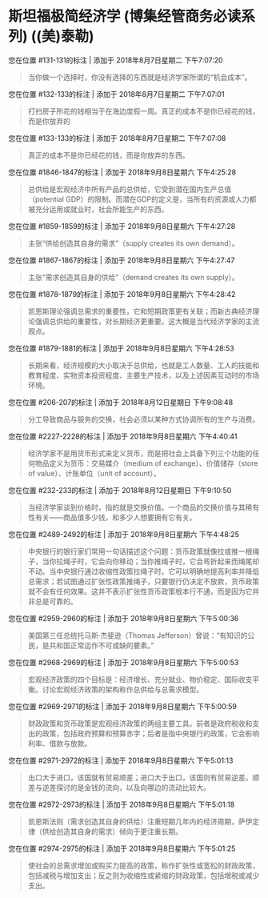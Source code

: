 # 斯坦福极简经济学 (博集经管商务必读系列) ((美)泰勒)

您在位置 #131-131的标注 | 添加于 2018年8月7日星期二 下午7:07:20

>当你做一个选择时，你没有选择的东西就是经济学家所谓的“机会成本”。

您在位置 #132-133的标注 | 添加于 2018年8月7日星期二 下午7:07:01

>打扫房子所花的钱相当于在海边度假一周。真正的成本不是你已经花的钱，而是你放弃的

您在位置 #133-133的标注 | 添加于 2018年8月7日星期二 下午7:07:08

>真正的成本不是你已经花的钱，而是你放弃的东西。

您在位置 #1846-1847的标注 | 添加于 2018年9月8日星期六 下午4:25:28

>总供给是宏观经济中所有产品的总供给，它受到潜在国内生产总值（potential GDP）的限制。而潜在GDP的定义是，当所有的资源或人力都被充分运用或就业时，社会所能生产的东西。

您在位置 #1859-1859的标注 | 添加于 2018年9月8日星期六 下午4:27:28

>主张“供给创造其自身的需求”（supply creates its own demand）。

您在位置 #1867-1867的标注 | 添加于 2018年9月8日星期六 下午4:27:47

>主张“需求创造其自身的供给”（demand creates its own supply）。

您在位置 #1878-1879的标注 | 添加于 2018年9月8日星期六 下午4:28:42

>凯恩斯理论强调总需求的重要性，它和短期政策更有关联；而新古典经济理论强调总供给的重要性，对长期经济更重要。这大概是当代经济学家的主流观点。

您在位置 #1879-1881的标注 | 添加于 2018年9月8日星期六 下午4:28:53

>长期来看，经济规模的大小取决于总供给，也就是工人数量、工人的技能和教育程度、实物资本投资程度、主要生产技术，以及上述因素互动时的市场环境。

您在位置 #206-207的标注 | 添加于 2018年8月12日星期日 下午9:08:48

>分工导致商品与服务的交换，社会必须以某种方式协调所有的生产与消费。

您在位置 #2227-2228的标注 | 添加于 2018年9月8日星期六 下午4:40:41

>经济学家不是用货币形式来定义货币，而是把社会上具备下列三个功能的任何物品定义为货币：交易媒介（medium of exchange）、价值储存（store of value）、计账单位（unit of account）。

您在位置 #232-233的标注 | 添加于 2018年8月12日星期日 下午9:10:50

>当经济学家谈到价格时，指的就是交换价值。一个商品的交换价值与其稀有性有关——商品值多少钱，和多少人想要拥有它有关。

您在位置 #2489-2492的标注 | 添加于 2018年9月8日星期六 下午4:48:25

>中央银行的银行家们常用一句话描述这个问题：货币政策就像拉或推一根绳子，当你拉绳子时，它会向你移动；当你推绳子时，它会弯折起来而绳尾却不动。当中央银行通过收缩性政策拉绳子时，它可以明确地提高利率并降低总需求；若试图通过扩张性政策推绳子，只要银行仍决定不放款，货币政策就不会有任何效果。这并不表示扩张性货币政策根本行不通，而是因为它并非总是可靠的。

您在位置 #2959-2960的标注 | 添加于 2018年9月8日星期六 下午5:00:36

>美国第三任总统托马斯·杰斐逊（Thomas Jefferson）曾说：“有知识的公民，是共和国正常运作不可或缺的要素。”

您在位置 #2968-2969的标注 | 添加于 2018年9月8日星期六 下午5:00:53

>宏观经济政策的四个目标是：经济增长、充分就业、物价稳定、国际收支平衡。讨论宏观经济政策的架构称作总供给与总需求模型。

您在位置 #2969-2971的标注 | 添加于 2018年9月8日星期六 下午5:00:59

>财政政策和货币政策是宏观经济政策的两组主要工具。前者是政府税收和支出的政策，包括政府预算和预算赤字；后者是指中央银行的政策，它会影响利率、借款与放款。

您在位置 #2971-2972的标注 | 添加于 2018年9月8日星期六 下午5:01:13

>出口大于进口，该国就有贸易顺差；进口大于出口，该国则有贸易逆差。顺差与逆差探讨的是金钱的流向，以及向哪边的流动比较大。

您在位置 #2972-2973的标注 | 添加于 2018年9月8日星期六 下午5:01:18

>凯恩斯法则（需求创造其自身的供给）注重短期几年内的经济周期，萨伊定律（供给创造其自身的需求）倾向于更注重长期。

您在位置 #2974-2975的标注 | 添加于 2018年9月8日星期六 下午5:01:25

>使社会的总需求增加或购买力提高的政策，称作扩张性或宽松的财政政策，包括减税与增加支出；反之则为收缩性或紧缩的财政政策，包括增税或减少支出。